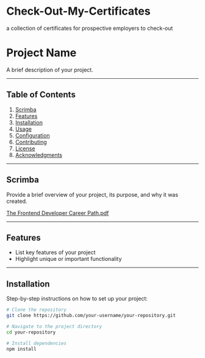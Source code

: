 # Check-Out-My-Certificates
a collection of certificates for prospective employers to check-out


# Project Name

A brief description of your project.

---

## Table of Contents

1. [Scrimba](#Scrimba)
2. [Features](#features)
3. [Installation](#installation)
4. [Usage](#usage)
5. [Configuration](#configuration)
6. [Contributing](#contributing)
7. [License](#license)
8. [Acknowledgments](#acknowledgments)

---

## Scrimba

Provide a brief overview of your project, its purpose, and why it was created.

[The Frontend Developer Career Path.pdf](https://github.com/user-attachments/files/18520442/The.Frontend.Developer.Career.Path.pdf)

---

## Features

- List key features of your project
- Highlight unique or important functionality

---

## Installation

Step-by-step instructions on how to set up your project:

```bash
# Clone the repository
git clone https://github.com/your-username/your-repository.git

# Navigate to the project directory
cd your-repository

# Install dependencies
npm install
